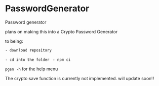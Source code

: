 # PasswordGenerator
Password generator

plans on making this into a Crypto Password Generator


to being: 

`- download repository`

`- cd into the folder `
`- npm ci `

`pgen -h` for the help menu 

The crypto save function is currently not implemented. will update soon!!
